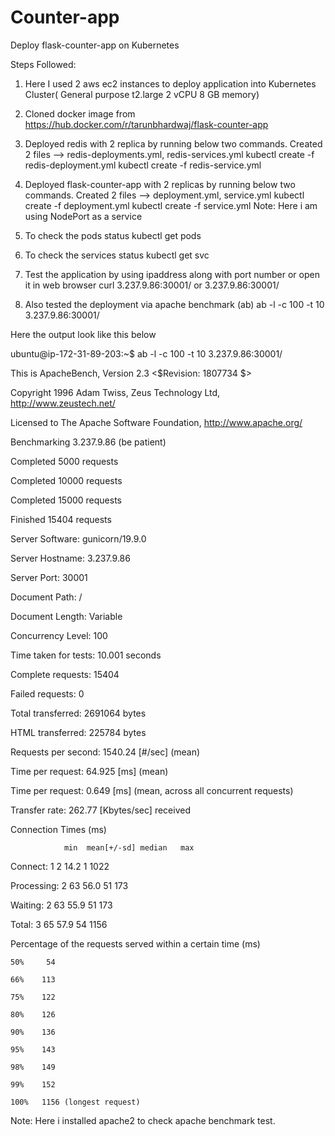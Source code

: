 # Counter-app

Deploy flask-counter-app on Kubernetes

Steps Followed:
  1. Here I used 2 aws ec2 instances to deploy application into Kubernetes Cluster( General purpose
t2.large 2 vCPU 8 GB memory)
  
  2. Cloned docker image from https://hub.docker.com/r/tarunbhardwaj/flask-counter-app
  
  3. Deployed redis with 2 replica by running below two commands.
  Created 2 files --> redis-deployments.yml, redis-services.yml
      kubectl create -f redis-deployment.yml
      kubectl create -f redis-service.yml
  
  4. Deployed flask-counter-app with 2 replicas by running below two commands.
  Created 2 files --> deployment.yml, service.yml 
      kubectl create -f deployment.yml
      kubectl create -f service.yml
  Note: Here i am using NodePort as a service
  
  5. To check the pods status
      kubectl get pods
    
  6. To check the services status
      kubectl get svc
    
  7. Test the application by using ipaddress along with port number or open it in web browser
      curl 3.237.9.86:30001/  or 3.237.9.86:30001/
  
  8. Also tested the deployment via apache benchmark (ab)
      ab -l -c 100 -t 10 3.237.9.86:30001/
  
  Here the output look like this below
  
ubuntu@ip-172-31-89-203:~$ ab -l -c 100 -t 10 3.237.9.86:30001/

This is ApacheBench, Version 2.3 <$Revision: 1807734 $>

Copyright 1996 Adam Twiss, Zeus Technology Ltd, http://www.zeustech.net/

Licensed to The Apache Software Foundation, http://www.apache.org/

  Benchmarking 3.237.9.86 (be patient)

  Completed 5000 requests
  
  Completed 10000 requests
  
  Completed 15000 requests
  
  Finished 15404 requests


  Server Software:        gunicorn/19.9.0
  
  Server Hostname:        3.237.9.86  
  
  Server Port:            30001

  Document Path:          /
  
  Document Length:        Variable

  Concurrency Level:      100
  
  Time taken for tests:   10.001 seconds
  
  Complete requests:      15404
  
  Failed requests:        0
  
  Total transferred:      2691064 bytes
  
  HTML transferred:       225784 bytes
  
  Requests per second:    1540.24 [#/sec] (mean)
  
  Time per request:       64.925 [ms] (mean)  
  
  Time per request:       0.649 [ms] (mean, across all concurrent requests)
  
  Transfer rate:          262.77 [Kbytes/sec] received

  Connection Times (ms)
  
                min  mean[+/-sd] median   max  
  Connect:        1    2  14.2      1    1022
  
  Processing:     2   63  56.0     51     173
  
  Waiting:        2   63  55.9     51     173
  
  Total:          3   65  57.9     54    1156


  Percentage of the requests served within a certain time (ms)
  
    50%     54
    
    66%    113
    
    75%    122
    
    80%    126
    
    90%    136
    
    95%    143
    
    98%    149
    
    99%    152
    
    100%   1156 (longest request)


Note: Here i installed apache2 to check apache benchmark test.
